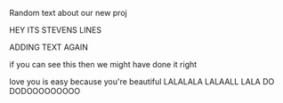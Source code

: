 Random text about our new proj


HEY ITS STEVENS LINES

ADDING TEXT AGAIN


if you can see this then we might have done it right



love you is easy because you're beautiful  LALALALA LALAALL LALA DO DODOOOOOOOOO